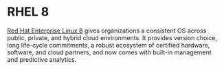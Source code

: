 # RHEL 8

[Red Hat Enterprise Linux 8](https://www.redhat.com/en/enterprise-linux-8/details) gives organizations a consistent OS across public, private, and hybrid cloud environments. It provides version choice, long life-cycle commitments, a robust ecosystem of certified hardware, software, and cloud partners, and now comes with built-in management and predictive analytics.
